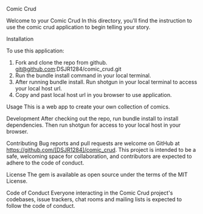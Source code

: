 Comic Crud 

Welcome to your Comic Crud In this directory, you'll find the instruction to use the comic crud application to begin telling your story. 

Installation

To use this application: 
1. Fork and clone the repo from github. git@github.com:DSJR1284/comic_crud.git 
2. Run the bundle install command in your local terminal.
3. After running bundle install. Run shotgun in your local terminal to access your local host url.
4. Copy and past local host url in you browser to use application. 

Usage
This is a web app to create your own collection of comics. 

Development
After checking out the repo, run bundle install to install dependencies.
Then run shotgun for access to your local host in your browser. 

Contributing
Bug reports and pull requests are welcome on GitHub at https://github.com/[DSJR1284]/comic_crud. This project is intended to be a safe, welcoming space for collaboration, and contributors are expected to adhere to the code of conduct.

License
The gem is available as open source under the terms of the MIT License.

Code of Conduct
Everyone interacting in the Comic Crud project's codebases, issue trackers, chat rooms and mailing lists is expected to follow the code of conduct.
